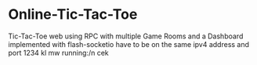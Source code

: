 # Online-Tic-Tac-Toe
Tic-Tac-Toe web using RPC with multiple Game Rooms and a Dashboard
implemented with flash-socketio
have to be on the same ipv4 address and port 1234
kl mw running:/n
cek

